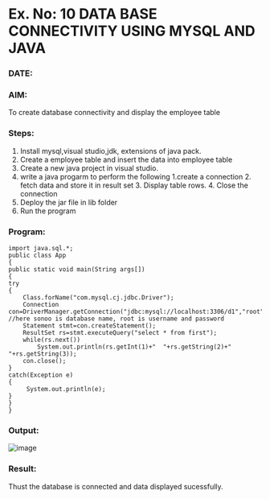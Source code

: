 # Ex. No: 10 DATA BASE CONNECTIVITY USING  MYSQL AND JAVA
### DATE: 
### AIM:
To create database connectivity and display the employee table 

### Steps:
1. Install mysql,visual studio,jdk, extensions of java pack.
2. Create a employee table and insert the data into employee table  
3. Create a new java project in visual studio.
4. write a java progarm to perform the following 1.create a connection 2. fetch data and store it in result set 3. Display table rows. 4. Close the connection
5. Deploy the jar file in lib folder 
6. Run the program

### Program:
```
import java.sql.*;  
public class App
{  
public static void main(String args[])
{  
try
{  
    Class.forName("com.mysql.cj.jdbc.Driver");  
    Connection con=DriverManager.getConnection("jdbc:mysql://localhost:3306/d1","root","sasidevi@2005");  
//here sonoo is database name, root is username and password  
    Statement stmt=con.createStatement();  
    ResultSet rs=stmt.executeQuery("select * from first");  
    while(rs.next())  
        System.out.println(rs.getInt(1)+"  "+rs.getString(2)+"  "+rs.getString(3));  
    con.close();  
}
catch(Exception e)
{
     System.out.println(e);
}  
}  
}
```


### Output:
![image](https://github.com/SASIDEVIvenaram/DBMS/assets/118707332/e7a88b22-b2c1-4a28-acf4-7b5d93895599)


### Result:
Thust the database is connected and data displayed sucessfully.
